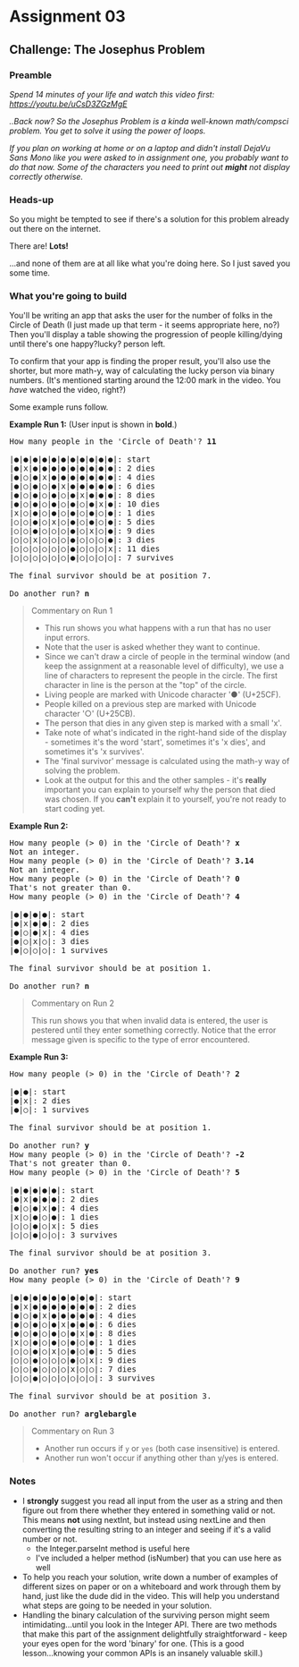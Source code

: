 # Assignment 03

## Challenge: The Josephus Problem

### Preamble

_Spend 14 minutes of your life and watch this video first: https://youtu.be/uCsD3ZGzMgE_

_..Back now? So the Josephus Problem is a kinda well-known math/compsci problem. You get to solve it using the power of loops._

_If you plan on working at home or on a laptop and didn't install DejaVu Sans Mono like you were asked to in assignment one, you probably want to do that now. Some of the characters you need to print out **might** not display correctly otherwise._

### Heads-up

So you might be tempted to see if there's a solution for this problem already out there on the internet.

There are! **Lots!**

...and none of them are at all like what you're doing here. So I just saved you some time.

### What you're going to build

You'll be writing an app that asks the user for the number of folks in the Circle of Death (I just made up that term - it seems appropriate here, no?) Then you'll display a table showing the progression of people killing/dying until there's one happy?lucky? person left.

To confirm that your app is finding the proper result, you'll also use the shorter, but more math-y, way of calculating the lucky person via binary numbers. (It's mentioned starting around the 12:00 mark in the video. You _have_ watched the video, right?)

Some example runs follow.

**Example Run 1:**
(User input is shown in **bold**.)

<pre>
How many people in the 'Circle of Death'? <b>11</b>

|●|●|●|●|●|●|●|●|●|●|●|: start
|●|x|●|●|●|●|●|●|●|●|●|: 2 dies
|●|○|●|x|●|●|●|●|●|●|●|: 4 dies
|●|○|●|○|●|x|●|●|●|●|●|: 6 dies
|●|○|●|○|●|○|●|x|●|●|●|: 8 dies
|●|○|●|○|●|○|●|○|●|x|●|: 10 dies
|x|○|●|○|●|○|●|○|●|○|●|: 1 dies
|○|○|●|○|x|○|●|○|●|○|●|: 5 dies
|○|○|●|○|○|○|●|○|x|○|●|: 9 dies
|○|○|x|○|○|○|●|○|○|○|●|: 3 dies
|○|○|○|○|○|○|●|○|○|○|x|: 11 dies
|○|○|○|○|○|○|●|○|○|○|○|: 7 survives

The final survivor should be at position 7.

Do another run? <b>n</b>
</pre>

> Commentary on Run 1
>
> - This run shows you what happens with a run that has no user input errors.
> - Note that the user is asked whether they want to continue.
> - Since we can't draw a circle of people in the terminal window (and keep the assignment at a reasonable level of difficulty), we use a line of characters to represent the people in the circle. The first character in line is the person at the "top" of the circle.
> - Living people are marked with Unicode character '●' (U+25CF).
> - People killed on a previous step are marked with Unicode character '○' (U+25CB).
> - The person that dies in any given step is marked with a small 'x'.
> - Take note of what's indicated in the right-hand side of the display - sometimes it's the word 'start', sometimes it's 'x dies', and sometimes it's 'x survives'.
> - The 'final survivor' message is calculated using the math-y way of solving the problem.
> - Look at the output for this and the other samples - it's **really** important you can explain to yourself why the person that died was chosen. If you **can't** explain it to yourself, you're not ready to start coding yet.

**Example Run 2:**

<pre>
How many people (> 0) in the 'Circle of Death'? <b>x</b>
Not an integer.
How many people (> 0) in the 'Circle of Death'? <b>3.14</b>
Not an integer.
How many people (> 0) in the 'Circle of Death'? <b>0</b>
That's not greater than 0.
How many people (> 0) in the 'Circle of Death'? <b>4</b>

|●|●|●|●|: start
|●|x|●|●|: 2 dies
|●|○|●|x|: 4 dies
|●|○|x|○|: 3 dies
|●|○|○|○|: 1 survives

The final survivor should be at position 1.

Do another run? <b>n</b>
</pre>

> Commentary on Run 2
>
> This run shows you that when invalid data is entered, the user is pestered until they enter something correctly. Notice that the error message given is specific to the type of error encountered.

**Example Run 3:**

<pre>
How many people (> 0) in the 'Circle of Death'? <b>2</b>

|●|●|: start
|●|x|: 2 dies
|●|○|: 1 survives

The final survivor should be at position 1.

Do another run? <b>y</b>
How many people (> 0) in the 'Circle of Death'? <b>-2</b>
That's not greater than 0.
How many people (> 0) in the 'Circle of Death'? <b>5</b>

|●|●|●|●|●|: start
|●|x|●|●|●|: 2 dies
|●|○|●|x|●|: 4 dies
|x|○|●|○|●|: 1 dies
|○|○|●|○|x|: 5 dies
|○|○|●|○|○|: 3 survives

The final survivor should be at position 3.

Do another run? <b>yes</b>
How many people (> 0) in the 'Circle of Death'? <b>9</b>

|●|●|●|●|●|●|●|●|●|: start
|●|x|●|●|●|●|●|●|●|: 2 dies
|●|○|●|x|●|●|●|●|●|: 4 dies
|●|○|●|○|●|x|●|●|●|: 6 dies
|●|○|●|○|●|○|●|x|●|: 8 dies
|x|○|●|○|●|○|●|○|●|: 1 dies
|○|○|●|○|x|○|●|○|●|: 5 dies
|○|○|●|○|○|○|●|○|x|: 9 dies
|○|○|●|○|○|○|x|○|○|: 7 dies
|○|○|●|○|○|○|○|○|○|: 3 survives

The final survivor should be at position 3.

Do another run? <b>arglebargle</b>
</pre>

> Commentary on Run 3
>
> - Another run occurs if `y` or `yes` (both case insensitive) is entered.
> - Another run won't occur if anything other than y/yes is entered.

### Notes

- I **strongly** suggest you read all input from the user as a string and then figure out from there whether they entered in something valid or not. This means **not** using nextInt, but instead using nextLine and then converting the resulting string to an integer and seeing if it's a valid number or not.
  - the Integer.parseInt method is useful here
  - I've included a helper method (isNumber) that you can use here as well
- To help you reach your solution, write down a number of examples of different sizes on paper or on a whiteboard and work through them by hand, just like the dude did in the video. This will help you understand what steps are going to be needed in your solution.
- Handling the binary calculation of the surviving person might seem intimidating...until you look in the Integer API. There are two methods that make this part of the assignment delightfully straightforward - keep your eyes open for the word 'binary' for one. (This is a good lesson...knowing your common APIs is an insanely valuable skill.)
